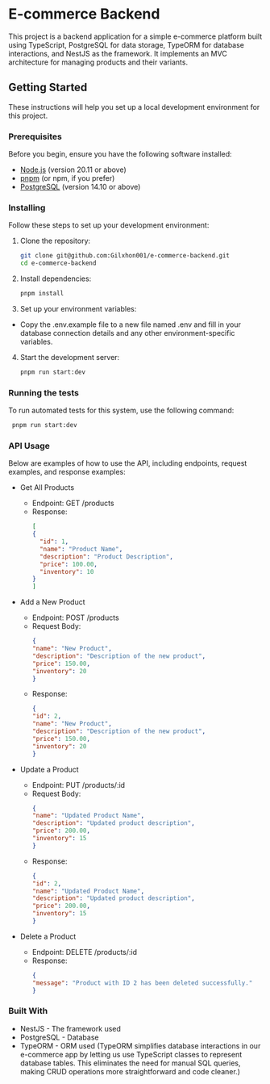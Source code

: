 # E-commerce Backend

This project is a backend application for a simple e-commerce platform built using TypeScript, PostgreSQL for data storage, TypeORM for database interactions, and NestJS as the framework. It implements an MVC architecture for managing products and their variants.

## Getting Started

These instructions will help you set up a local development environment for this project.

### Prerequisites

Before you begin, ensure you have the following software installed:

- [Node.js](https://nodejs.org/) (version 20.11 or above)
- [pnpm](https://pnpm.io/) (or npm, if you prefer)
- [PostgreSQL](https://www.postgresql.org/) (version 14.10 or above)

### Installing

Follow these steps to set up your development environment:

1. Clone the repository:

   ```bash
   git clone git@github.com:Gilxhon001/e-commerce-backend.git
   cd e-commerce-backend
   
2. Install dependencies:

   ```bash
   pnpm install

3. Set up your environment variables: 
 - Copy the .env.example file to a new file named .env and fill in your database connection details and any other environment-specific variables.

4. Start the development server:

   ```bash
   pnpm run start:dev

### Running the tests
To run automated tests for this system, use the following command:

  ```bash
   pnpm run start:dev
  ```
### API Usage
Below are examples of how to use the API, including endpoints, request examples, and response examples:

- Get All Products
  - Endpoint: GET /products
  - Response: 
    ```json 
    [
    {
      "id": 1,
      "name": "Product Name",
      "description": "Product Description",
      "price": 100.00,
      "inventory": 10
    }
    ]
    ```
- Add a New Product
  - Endpoint: POST /products
  - Request Body:
    ```json 
    {
    "name": "New Product",
    "description": "Description of the new product",
    "price": 150.00,
    "inventory": 20
    }
    ```
  - Response:
    ```json 
    {
    "id": 2,
    "name": "New Product",
    "description": "Description of the new product",
    "price": 150.00,
    "inventory": 20
    }
    ```

- Update a Product
    - Endpoint: PUT /products/:id
    - Request Body:
      ```json 
      {
      "name": "Updated Product Name",
      "description": "Updated product description",
      "price": 200.00,
      "inventory": 15
      }
      ```
    - Response:
      ```json 
      {
      "id": 2,
      "name": "Updated Product Name",
      "description": "Updated product description",
      "price": 200.00,
      "inventory": 15
      }
      ```
- Delete a Product
  - Endpoint: DELETE /products/:id
  - Response:
    ```json 
    {
    "message": "Product with ID 2 has been deleted successfully."
    }
    ```


### Built With
- NestJS - The framework used
- PostgreSQL - Database
- TypeORM - ORM used
    (TypeORM simplifies database interactions in our e-commerce app by letting us use TypeScript classes to represent database tables. This eliminates the need for manual SQL queries, making CRUD operations more straightforward and code cleaner.)








